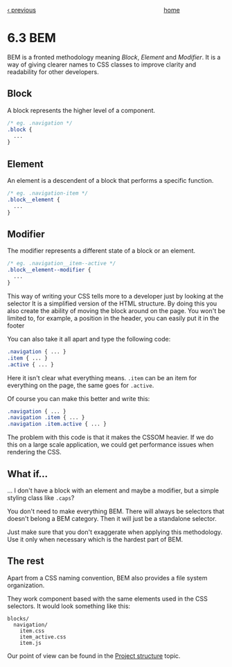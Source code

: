 [‹ previous](../Chapter%206:%20Scalable%20CSS/6.2%20Preprocessors.md)
&nbsp;&nbsp;&nbsp;&nbsp;&nbsp;&nbsp;&nbsp;&nbsp;&nbsp;&nbsp;&nbsp;&nbsp;&nbsp;&nbsp;&nbsp;&nbsp;&nbsp;&nbsp;&nbsp;&nbsp;&nbsp;&nbsp;&nbsp;&nbsp;&nbsp;&nbsp;&nbsp;&nbsp;&nbsp;&nbsp;&nbsp;&nbsp;&nbsp;&nbsp;&nbsp;&nbsp;&nbsp;&nbsp;&nbsp;&nbsp;&nbsp;&nbsp;&nbsp;&nbsp;&nbsp;&nbsp;&nbsp;&nbsp;&nbsp;&nbsp;&nbsp;&nbsp;&nbsp;&nbsp;&nbsp;&nbsp;&nbsp;&nbsp;&nbsp;&nbsp;&nbsp;&nbsp;&nbsp;&nbsp;&nbsp;&nbsp;&nbsp;&nbsp;&nbsp;&nbsp;&nbsp;&nbsp;&nbsp;
[home](../../README.md)

# 6.3 BEM

BEM is a fronted methodology meaning *Block*, *Element* and *Modifier*. It is a way of giving clearer names to CSS classes to improve clarity and readability for other developers.


## Block

A block represents the higher level of a component. 

```css
/* eg. .navigation */
.block {
  ...
}
```

## Element

An element is a descendent of a block that performs a specific function.

```css
/* eg. .navigation-item */
.block__element {
  ...
}
```

## Modifier

The modifier represents a different state of a block or an element.

```css
/* eg. .navigation__item--active */
.block__element--modifier {
  ...
}
```

This way of writing your CSS tells more to a developer just by looking at the selector It is a simplified version of the HTML structure. By doing this you also create the ability of moving the block around on the page. You won't be limited to, for example, a position in the header, you can easily put it in the footer


You can also take it all apart and type the following code:

```css
.navigation { ... }
.item { ... }
.active { ... }
```

Here it isn't clear what everything means. `.item` can be an item for everything on the page, the same goes for `.active`.

Of course you can make this better and write this:

```css
.navigation { ... }
.navigation .item { ... }
.navigation .item.active { ... }
```

The problem with this code is that it makes the CSSOM heavier. If we do this on a large scale application, we could get performance issues when rendering the CSS.

## What if...

... I don't have a block with an element and maybe a modifier, but a simple styling class like `.caps`?

You don't need to make everything BEM. There will always be selectors that doesn't belong a BEM category. Then it will just be a standalone selector.

Just make sure that you don't exaggerate when applying this methodology. Use it only when necessary which is the hardest part of BEM.


## The rest

Apart from a CSS naming convention, BEM also provides a file system organization. 

They work component based with the same elements used in the CSS selectors. It would look something like this:

```
blocks/
  navigation/
    item.css
    item_active.css
    item.js
```

Our point of view can be found in the [Project structure](../Chapter%207:%20Scalable%20CSS/7.1%20Project%20Structure.md) topic.
